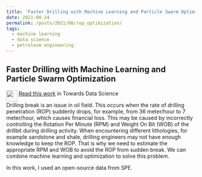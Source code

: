 ```yaml
---
title: 'Faster Drilling with Machine Learning and Particle Swarm Optimization'
date: 2021-08-24
permalink: /posts/2021/08/rop_optimization/
tags:
  - machine learning
  - data science
  - petroleum engineering
---
```


## Faster Drilling with Machine Learning and Particle Swarm Optimization

<img src="https://user-images.githubusercontent.com/51282928/140687832-381c13a0-7a2b-495c-8817-eee5064c11b5.png" align="left" width="30" height="30">[Read this work](https://towardsdatascience.com/faster-drilling-with-machine-learning-and-particle-swarm-optimization-335bb28d687) in Towards Data Science

Drilling break is an issue in oil field. This occurs when the rate of drilling penetration (ROP) suddenly drops, for example, from 36 meter/hour to 7 meter/hour, which causes financial loss. This may be caused by incorrectly controlling the Rotation Per Minute (RPM) and Weight On Bit (WOB) of the drillbit during drilling activity. When encountering different lithologies, for example sandstone and shale, drilling engineers may not have enough knowledge to keep the ROP. That is why we need to estimate the appropriate RPM and WOB to avoid the ROP from sudden break. We can combine machine learning and optimization to solve this problem. 

In this work, I used an open-source data from SPE. 
